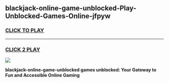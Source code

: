 
## blackjack-online-game-unblocked-Play-Unblocked-Games-Online-jfpyw
<h3>
<a href="https://premium76.site?title=blackjack-online-game-unblocked&ref=25A">CLICK TO PLAY</a></h3>
<hr>

<h3>
<a href="https://premium76.site?title=blackjack-online-game-unblocked&ref=25A">CLICK 2 PLAY</a>
  
</h3>

<a href="https://premium76.site?title=blackjack-online-game-unblocked&ref=25A"><img src="https://clearcache.store/games.png"></a>


**blackjack-online-game-unblocked games unblocked: Your Gateway to Fun and Accessible Online Gaming**
